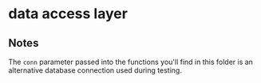 # data access layer

## Notes

The `conn` parameter passed into the functions you'll find in this folder is an alternative database connection used during testing.
